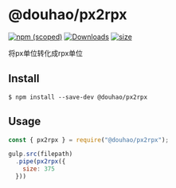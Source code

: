 # @douhao/px2rpx

[![npm (scoped)](https://img.shields.io/npm/v/@douhao/px2rpx.svg)](https://www.npmjs.com/package/@douhao/px2rpx)
[![Downloads](http://img.shields.io/npm/dm/gulp-cli.svg)](https://www.npmjs.com/package/@douhao/px2rpx)
[![size](https://img.shields.io/github/languages/code-size/aqkj/douhao-px2rpx.svg)](https://www.npmjs.com/package/@douhao/px2rpx)

将px单位转化成rpx单位

## Install

```
$ npm install --save-dev @douhao/px2rpx
```

## Usage

```js
const { px2rpx } = require("@douhao/px2rpx");

gulp.src(filepath)
  .pipe(px2rpx({
    size: 375
  }))
```
